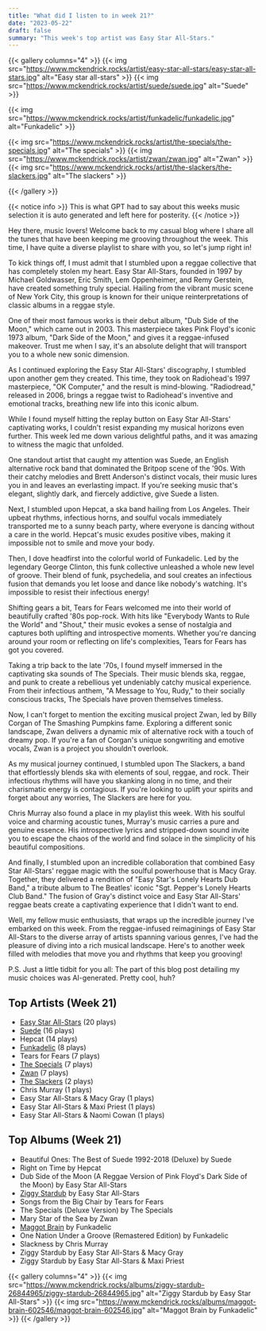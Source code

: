 ```yaml
---
title: "What did I listen to in week 21?"
date: "2023-05-22"
draft: false
summary: "This week's top artist was Easy Star All-Stars."
---
```


{{< gallery columns="4" >}}
{{< img src="https://www.mckendrick.rocks/artist/easy-star-all-stars/easy-star-all-stars.jpg" alt="Easy star all-stars" >}}
{{< img src="https://www.mckendrick.rocks/artist/suede/suede.jpg" alt="Suede" >}}

{{< img src="https://www.mckendrick.rocks/artist/funkadelic/funkadelic.jpg" alt="Funkadelic" >}}

{{< img src="https://www.mckendrick.rocks/artist/the-specials/the-specials.jpg" alt="The specials" >}}
{{< img src="https://www.mckendrick.rocks/artist/zwan/zwan.jpg" alt="Zwan" >}}
{{< img src="https://www.mckendrick.rocks/artist/the-slackers/the-slackers.jpg" alt="The slackers" >}}



{{< /gallery >}}

{{< notice info >}}
This is what GPT had to say about this weeks music selection it is auto generated and left here for posterity.
{{< /notice >}}

Hey there, music lovers! Welcome back to my casual blog where I share all the tunes that have been keeping me grooving throughout the week. This time, I have quite a diverse playlist to share with you, so let's jump right in!

To kick things off, I must admit that I stumbled upon a reggae collective that has completely stolen my heart. Easy Star All-Stars, founded in 1997 by Michael Goldwasser, Eric Smith, Lem Oppenheimer, and Remy Gerstein, have created something truly special. Hailing from the vibrant music scene of New York City, this group is known for their unique reinterpretations of classic albums in a reggae style.

One of their most famous works is their debut album, "Dub Side of the Moon," which came out in 2003. This masterpiece takes Pink Floyd's iconic 1973 album, "Dark Side of the Moon," and gives it a reggae-infused makeover. Trust me when I say, it's an absolute delight that will transport you to a whole new sonic dimension.

As I continued exploring the Easy Star All-Stars' discography, I stumbled upon another gem they created. This time, they took on Radiohead's 1997 masterpiece, "OK Computer," and the result is mind-blowing. "Radiodread," released in 2006, brings a reggae twist to Radiohead's inventive and emotional tracks, breathing new life into this iconic album.

While I found myself hitting the replay button on Easy Star All-Stars' captivating works, I couldn't resist expanding my musical horizons even further. This week led me down various delightful paths, and it was amazing to witness the magic that unfolded.

One standout artist that caught my attention was Suede, an English alternative rock band that dominated the Britpop scene of the '90s. With their catchy melodies and Brett Anderson's distinct vocals, their music lures you in and leaves an everlasting impact. If you're seeking music that's elegant, slightly dark, and fiercely addictive, give Suede a listen.

Next, I stumbled upon Hepcat, a ska band hailing from Los Angeles. Their upbeat rhythms, infectious horns, and soulful vocals immediately transported me to a sunny beach party, where everyone is dancing without a care in the world. Hepcat's music exudes positive vibes, making it impossible not to smile and move your body.

Then, I dove headfirst into the colorful world of Funkadelic. Led by the legendary George Clinton, this funk collective unleashed a whole new level of groove. Their blend of funk, psychedelia, and soul creates an infectious fusion that demands you let loose and dance like nobody's watching. It's impossible to resist their infectious energy!

Shifting gears a bit, Tears for Fears welcomed me into their world of beautifully crafted '80s pop-rock. With hits like "Everybody Wants to Rule the World" and "Shout," their music evokes a sense of nostalgia and captures both uplifting and introspective moments. Whether you're dancing around your room or reflecting on life's complexities, Tears for Fears has got you covered.

Taking a trip back to the late '70s, I found myself immersed in the captivating ska sounds of The Specials. Their music blends ska, reggae, and punk to create a rebellious yet undeniably catchy musical experience. From their infectious anthem, "A Message to You, Rudy," to their socially conscious tracks, The Specials have proven themselves timeless.

Now, I can't forget to mention the exciting musical project Zwan, led by Billy Corgan of The Smashing Pumpkins fame. Exploring a different sonic landscape, Zwan delivers a dynamic mix of alternative rock with a touch of dreamy pop. If you're a fan of Corgan's unique songwriting and emotive vocals, Zwan is a project you shouldn't overlook.

As my musical journey continued, I stumbled upon The Slackers, a band that effortlessly blends ska with elements of soul, reggae, and rock. Their infectious rhythms will have you skanking along in no time, and their charismatic energy is contagious. If you're looking to uplift your spirits and forget about any worries, The Slackers are here for you.

Chris Murray also found a place in my playlist this week. With his soulful voice and charming acoustic tunes, Murray's music carries a pure and genuine essence. His introspective lyrics and stripped-down sound invite you to escape the chaos of the world and find solace in the simplicity of his beautiful compositions.

And finally, I stumbled upon an incredible collaboration that combined Easy Star All-Stars' reggae magic with the soulful powerhouse that is Macy Gray. Together, they delivered a rendition of "Easy Star's Lonely Hearts Dub Band," a tribute album to The Beatles' iconic "Sgt. Pepper's Lonely Hearts Club Band." The fusion of Gray's distinct voice and Easy Star All-Stars' reggae beats create a captivating experience that I didn't want to end.

Well, my fellow music enthusiasts, that wraps up the incredible journey I've embarked on this week. From the reggae-infused reimaginings of Easy Star All-Stars to the diverse array of artists spanning various genres, I've had the pleasure of diving into a rich musical landscape. Here's to another week filled with melodies that move you and rhythms that keep you grooving!

P.S. Just a little tidbit for you all: The part of this blog post detailing my music choices was AI-generated. Pretty cool, huh?

## Top Artists (Week 21)

- [Easy Star All-Stars](https://www.mckendrick.rocks/artist/easy-star-all-stars/) (20 plays)
- [Suede](https://www.mckendrick.rocks/artist/suede/) (16 plays)
- Hepcat (14 plays)
- [Funkadelic](https://www.mckendrick.rocks/artist/funkadelic/) (8 plays)
- Tears for Fears (7 plays)
- [The Specials](https://www.mckendrick.rocks/artist/the-specials/) (7 plays)
- [Zwan](https://www.mckendrick.rocks/artist/zwan/) (7 plays)
- [The Slackers](https://www.mckendrick.rocks/artist/the-slackers/) (2 plays)
- Chris Murray (1 plays)
- Easy Star All-Stars & Macy Gray (1 plays)
- Easy Star All-Stars & Maxi Priest (1 plays)
- Easy Star All-Stars & Naomi Cowan (1 plays)


## Top Albums (Week 21)

- Beautiful Ones: The Best of Suede 1992-2018 (Deluxe) by Suede
- Right on Time by Hepcat
- Dub Side of the Moon (A Reggae Version of Pink Floyd's Dark Side of the Moon) by Easy Star All-Stars
- [Ziggy Stardub](https://www.mckendrick.rocks/albums/ziggy-stardub-26844965/) by Easy Star All-Stars
- Songs from the Big Chair by Tears for Fears
- The Specials (Deluxe Version) by The Specials
- Mary Star of the Sea by Zwan
- [Maggot Brain](https://www.mckendrick.rocks/albums/maggot-brain-602546/) by Funkadelic
- One Nation Under a Groove (Remastered Edition) by Funkadelic
- Slackness by Chris Murray
- Ziggy Stardub by Easy Star All-Stars & Macy Gray
- Ziggy Stardub by Easy Star All-Stars & Maxi Priest


{{< gallery columns="4" >}}
{{< img src="https://www.mckendrick.rocks/albums/ziggy-stardub-26844965/ziggy-stardub-26844965.jpg" alt="Ziggy Stardub by Easy Star All-Stars" >}}
{{< img src="https://www.mckendrick.rocks/albums/maggot-brain-602546/maggot-brain-602546.jpg" alt="Maggot Brain by Funkadelic" >}}
{{< /gallery >}}
